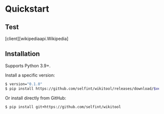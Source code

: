 # Quickstart

## Test

[client][wikipediaapi.Wikipedia]

## Installation

Supports Python 3.9+.

Install a specific version:

```sh
$ version="0.1.0"
$ pip install https://github.com/selfint/wikitool/releases/download/$version/wikitool-$version-py3-none-any.whl
```

Or install directly from GitHub:

```sh
$ pip install git+https://github.com/selfint/wikitool
```
